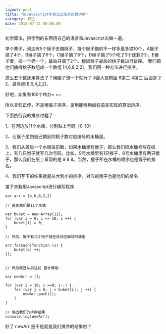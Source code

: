 ```yaml
---
layout: post
title: "用Javascript学算法之简单的桶排序"
category: 算法
date: 2015-07-31 00:00:00
---
```


初学算法，把学到的东西用自己的语言和Javascript去做一遍。

举个栗子，河边有5个猴子去摘桃子，每个猴子摘的不一样多最多摘10个，A猴子摘了4个，B猴子摘了6个，C猴子摘了8个，D猴子摘了5个吃了3个还剩2个，E猴子傻，摘一个扔一个，最后只摘了2个。根据猴子最后的桃子数进行排序。 我们把他们摘得桃子数组成一个数组 [4,6,8,2,2]，我们用一种方法进行排序。

这么五个数还用算法了？用脑子想一下就行了 8最大放前面 6第二 4第三 后面是 2 2，最后是[8,6,4,2,2]。

好吧，如果有100个咋办= =~

所以言归正传，不是用脑子排序，是用能够用编程语言实现的算法排序。

下面执行我的排序过程了

1、在河边放11个水桶，分别贴上号码（0-10）

2、让猴子坐到自己摘到的桃子数对应编号的水桶里。

3、我们从最后一个水桶往前数，如果水桶里有猴子，那么我们把水桶号写在纸上，有几只猴子就写几次号码，比如，9号水桶里有1只猴子，8号水桶里有两只猴子，那么我们在纸上呈现的是 9 8 8。当然，猴子所在水桶的顺序也是猴子的排名。

4、我们写下的结果就是从大到小的排序，对应的猴子也是他们的排名

接下来我用Javascript进行编写程序

```
var arr = [4,6,8,2,2]

// 首先我们要11个水桶

var buket = new Array(11);
for (var i = 0; i <= 10; i ++) {
    buket[i] = 0;
}

// 然后，猴子有几个桃子就坐进对应编号的桶里

arr.forEach(function (x) {
    buket[x] ++;
});


// 然后就是从后往前 查水桶喽~

var newArr = [];

for (var i = 10; i >=0; i--) {
    for (var j = 0; j < buket[i]; j ++) {
        newArr.push(i);
    }
}

// 输出我们的排序结果
console.log(newArr);

```
好了 newArr 是不是就是我们排序的结果啦？
